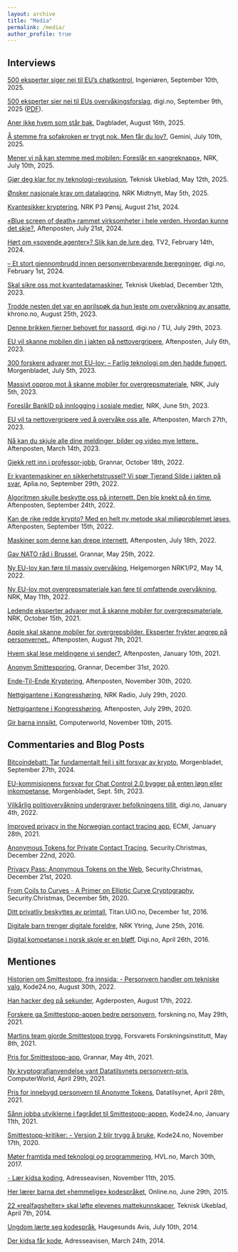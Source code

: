 ```yaml
---
layout: archive
title: "Media"
permalink: /media/
author_profile: true
---
```


## Interviews

[500 eksperter siger nej til EU’s chatkontrol](https://www.version2.dk/artikel/500-eksperter-siger-nej-til-eus-chatkontrol?1f4e2460cfb84ebe8cd48fb29bb9de08=niUGh2jqmBP-LHh_XCK85KrVAmi_euXJjOZid8GqZC4), Ingeniøren, September 10th, 2025.

[500 eksperter sier nei til EUs overvåkingsforslag](https://www.digi.no/artikler/intervju-500-eksperter-sier-nei-til-eus-overvakingsforslag/562187), digi.no, September 9th, 2025 ([PDF](http://tjerandsilde.no/files/open-letter-digi.pdf)).

[Aner ikke hvem som står bak](https://dinside.dagbladet.no/data/aner-ikke-hvem-som-star-bak/83448115), Dagbladet, August 16th, 2025.

[Å stemme fra sofakroken er trygt nok. Men får du lov?](https://gemini.no/2025/07/a-stemme-fra-sofakroken-er-trygt-nok-men-far-du-lov), Gemini, July 10th, 2025.

[Mener vi nå kan stemme med mobilen: Foreslår en «angreknapp»](https://www.nrk.no/buskerud/du-kan-ikke-stemme-med-mobilen-i-norge-_-eksperter-mener-de-har-losningen-pa-utfordringene-1.17484470), NRK, July 10th, 2025.

[Gjør deg klar for ny teknologi-revolusjon](https://www.tu.no/artikler/gjor-deg-klar-for-ny-teknologi-revolusjon/558552), Teknisk Ukeblad, May 12th, 2025.

[Ønsker nasjonale krav om datalagring](https://tv.nrk.no/serie/distriktsnyheter-midtnytt/sesong/202505/episode/DKTL98050525), NRK Midtnytt, May 5th, 2025.

[Kvantesikker kryptering](https://radio.nrk.no/serie/poensj/sesong/202408/MYNN16011924#t=1h6m10s), NRK P3 Pønsj, August 21st, 2024.

[«Blue screen of death» rammet virksomheter i hele verden. Hvordan kunne det skje?](https://www.aftenposten.no/verden/i/bmmdeB/blue-screen-of-death-rammet-virksomheter-i-hele-verden-hvordan-kunne-det-skje), Aftenposten, July 21st, 2024.

[Hørt om «sovende agenter»? Slik kan de lure deg](https://www.tv2.no/nyheter/utenriks/hort-om-sovende-agenter-slik-kan-de-lure-deg/16407544), TV2, February 14th, 2024.

[– Et stort gjennombrudd innen personvernbevarende beregninger](https://www.digi.no/artikler/et-stort-gjennombrudd-innen-personvernbevarende-beregninger/543127), digi.no, February 1st, 2024.

[Skal sikre oss mot kvantedatamaskiner](https://tjerandsilde.no/files/TU-2023-07.pdf), Teknisk Ukeblad, December 12th, 2023.

[Trodde nesten det var en aprilspøk da hun leste om overvåkning av ansatte](https://khrono.no/trodde-nesten-det-var-en-aprilspok-da-hun-leste-om-overvakning-av-ansatte/804519), khrono.no, August 25th, 2023.

[Denne brikken fjerner behovet for passord](https://www.digi.no/artikler/denne-brikken-fjerner-behovet-for-passord/534501?key=dEHlfzjo), digi.no / TU, July 29th, 2023.

[EU vil skanne mobilen din i jakten på nettovergripere](https://www.aftenposten.no/kultur/i/bgwX83/eu-vil-skanne-mobilen-din-i-jakten-paa-nettovergripere-naa-advarer-mer-enn-300-forskere-mot-forslaget), Aftenposten, July 6th, 2023.

[300 forskere advarer mot EU-lov: – Farlig teknologi om den hadde fungert](https://www.morgenbladet.no/aktuelt/2023/07/05/300-forskere-advarer-mot-eu-lov-farlig-teknologi-om-den-hadde-fungert/), Morgenbladet, July 5th, 2023.

[Massivt opprop mot å skanne mobiler for overgrepsmateriale](https://nrkbeta.no/2023/07/05/massivt-opprop-mot-a-skanne-mobiler-for-overgrepsmateriale/#comments-76619), NRK, July 5th, 2023.

[Foreslår BankID på innlogging i sosiale medier](https://www.nrk.no/norge/foreslar-bankid-pa-innlogging-i-sosiale-medier-1.16429728), NRK, June 5th, 2023.

[EU vil ta nettovergripere ved å overvåke oss alle](https://www.aftenposten.no/kultur/i/q1QK10/eu-vil-ta-nettovergripere-ved-aa-overvaake-oss-alle), Aftenposten, March 27th, 2023.

[Nå kan du skjule alle dine meldinger, bilder og video mye lettere.](https://www.aftenposten.no/kultur/i/xg56nR/naa-kan-du-skjule-alle-dine-meldinger-bilder-og-video-mye-lettere-rettsvesenet-er-bekymret), Aftenposten, March 14th, 2023.

[Gjekk rett inn i professor-jobb](https://grannar.no/2022/10/gjekk-rett-inn-i-professor-jobb), Grannar, October 18th, 2022.

[Er kvantemaskiner en sikkerhetstrussel? Vi spør Tjerand Silde i jakten på svar](https://www.aplia.no/blogg/er-kvantemaskiner-en-sikkerhetstrussel-vi-spor-tjerand-silde-i-jakten-pa-svar), Aplia.no, September 29th, 2022.

[Algoritmen skulle beskytte oss på internett. Den ble knekt på én time](https://www.aftenposten.no/kultur/i/rlLx7w/algoritmen-skulle-beskytte-oss-paa-internett-den-ble-knekt-paa-en-time), Aftenposten, September 24th, 2022.

[Kan de rike redde krypto? Med en helt ny metode skal miljøproblemet løses](https://www.aftenposten.no/kultur/i/XbwGJg/kan-de-rike-redde-krypto-med-en-helt-ny-metode-skal-miljoeproblemet-loeses), Aftenposten, September 15th, 2022.

[Maskiner som denne kan drepe internett](https://www.aftenposten.no/kultur/i/v5a7lp/maskiner-som-denne-kan-drepe-internett), Aftenposten, July 18th, 2022.

[Gav NATO råd i Brussel](https://grannar.no/2022/05/gav-nato-rad-i-brussel), Grannar, May 25th, 2022.

[Ny EU-lov kan føre til massiv overvåking](https://tv.nrk.no/serie/helgemorgen-tv/202205/DNRR62004122#t=4589s), Helgemorgen NRK1/P2, May 14, 2022.

[Ny EU-lov mot overgrepsmateriale kan føre til omfattende overvåkning](https://nrkbeta.no/2022/05/11/ny-eu-lov-mot-overgrepsmateriale-kan-fore-til-omfattende-overvakning), NRK, May 11th, 2022.

[Ledende eksperter advarer mot å skanne mobiler for overgrepsmateriale](https://nrkbeta.no/2021/10/15/ledende-eksperter-advarer-mot-a-skanne-mobiler-for-overgrepsmateriale), NRK, October 15th, 2021.

[Apple skal skanne mobiler for overgrepsbilder. Eksperter frykter angrep på personvernet.](https://www.aftenposten.no/kultur/i/g6PWRk/apple-skal-skanne-mobiler-for-overgrepsbilder-eksperter-frykter-angre), Aftenposten, August 7th, 2021.

[Hvem skal lese meldingene vi sender?](https://www.aftenposten.no/kultur/i/7KV4v9/hvem-skal-lese-meldingene-vi-sender-spoersmaalet-splitter-politikere-og), Aftenposten, January 10th, 2021.

[Anonym Smittesporing](https://grannar.no/2021/01/deltok-i-arbeid-med-smittesporingsapp), Grannar, December 31st, 2020.

[Ende-Til-Ende Kryptering](https://www.aftenposten.no/kultur/i/KyrJg5/ny-facebook-kryptering-bekymrer-politiet), Aftenposten, November 30th, 2020.

[Nettgigantene i Kongresshøring](https://radio.nrk.no/serie/distriktsprogram-troendelag/sesong/202007/DKTL02014420#t=1h29m40s), NRK Radio, July 29th, 2020.

[Nettgigantene i Kongresshøring](https://www.aftenposten.no/kultur/i/70EyQW/i-dag-maa-baade-apple-google-amazon-og-facebook-svare-for-seg-jeg-t), Aftenposten, July 29th, 2020.

[Gir barna innsikt](https://www.cw.no/artikkel/gir-barna-innsikt), Computerworld, November 10th, 2015.

## Commentaries and Blog Posts

[Bitcoindebatt: Tar fundamentalt feil i sitt forsvar av krypto](https://www.morgenbladet.no/ideer/debatt/2024/09/27/bitcoindebatt-tar-fundamentalt-feil-i-sitt-forsvar-av-krypto), Morgenbladet, September 27th, 2024.

[EU-kommisjonens forsvar for Chat Control 2.0 bygger på enten løgn eller inkompetanse](https://www.morgenbladet.no/ideer/kronikk/2023/09/05/eu-kommisjonens-forsvar-for-chat-control-20-bygger-pa-enten-logn-eller-inkompetanse), Morgenbladet, Sept. 5th, 2023.

[Vilkårlig politiovervåkning undergraver befolkningens tillit](https://www.digi.no/artikler/debatt-vilkarlig-politiovervakning-undergraver-befolkningens-tillit/516205), digi.no, January 4th, 2022.

[Improved privacy in the Norwegian contact tracing app](https://ecmiindmath.org/2021/01/28/improved-privacy-in-the-norwegian-contact-tracing-app), ECMI, January 28th, 2021.

[Anonymous Tokens for Private Contact Tracing](https://bekk-christmas.vercel.app/post/2020/22/anonymous-tokens-for-private-contact-tracing), Security.Christmas, December 22nd, 2020.

[Privacy Pass: Anonymous Tokens on the Web](https://bekk-christmas.vercel.app/post/2020/21/privacy-pass:-anonymous-tokens-on-the-web), Security.Christmas, December 21st, 2020.

[From Coils to Curves - A Primer on Elliptic Curve Cryptography](https://bekk-christmas.vercel.app/post/2020/5/from-coils-to-curves-a-primer-on-elliptic-curve-cryptography), Security.Christmas, December 5th, 2020.

[Ditt privatliv beskyttes av primtall](https://titan.uio.no/naturvitenskap-teknologi/2016/ditt-privatliv-beskyttes-av-primtall), Titan.UiO.no, December 1st, 2016.

[Digitale barn trenger digitale foreldre](https://www.nrk.no/ytring/digitale-barn-trenger-digitale-foreldre-1.13007819), NRK Ytring, June 25th, 2016.

[Digital kompetanse i norsk skole er en bløff](https://www.digi.no/artikler/digital-kompetanse-i-norsk-skole-er-en-bloff/348037), Digi.no, April 26th, 2016.

## Mentiones

[Historien om Smittestopp, fra innsida: - Personvern handler om tekniske valg](https://www.kode24.no/artikkel/historien-om-smittestopp-fra-innsida-personvern-handler-om-tekniske-valg/77012938), Kode24.no, August 30th, 2022.

[Han hacker deg på sekunder](https://www.agderposten.no/nyheter/i/kEW1vj/han-hacker-deg-paa-sekunder), Agderposten, August 17th, 2022.

[Forskere ga Smittestopp-appen bedre personvern](https://forskning.no/app-data-forsvarets-forskningsinstitutt/forskere-ga-smittestopp-appen-bedre-personvern/1865394), forskning.no, May 29th, 2021.

[Martins team gjorde Smittestopp trygg](https://www.ffi.no/aktuelt/nyheter/martins-team-gjorde-smittestopp-trygg), Forsvarets Forskningsinstitutt, May 8th, 2021.

[Pris for Smittestopp-app](https://grannar.no/2021/05/pris-for-smittestopp-app), Grannar, May 4th, 2021.

[Ny kryptografianvendelse vant Datatilsynets personvern-pris](https://www.cw.no/datatilsynet-personvern-priser-og-utmerkelser/ny-kryptografianvendelse-vant-datatilsynets-personvern-pris/431987), ComputerWorld, April 29th, 2021.

[Pris for innebygd personvern til Anonyme Tokens](https://www.datatilsynet.no/aktuelt/aktuelle-nyheter-2021/pris-for-innebygd-personvern-til-anonyme-tokens), Datatilsynet, April 28th, 2021.

[Sånn jobba utviklerne i fagrådet til Smittestopp-appen](https://www.kode24.no/koden-bak/sann-jobba-utviklerne-i-fagradet-til-smittestopp-appen/73254266), Kode24.no, January 11th, 2021.

[Smittestopp-kritiker: - Versjon 2 blir trygg å bruke](https://www.kode24.no/kodenytt/smittestopp-kritiker---versjon-2-blir-trygg-a-bruke/73072522), Kode24.no, November 17th, 2020.

[Møter framtida med teknologi og programmering](https://www.hvl.no/aktuelt/moter-framtida-med-teknologi-og-programmering), HVL.no, March 30th, 2017.

[- Lær kidsa koding](https://www.adressa.no/nyheter/i/EwrWBK/laer-kidsa-koding), Adresseavisen, November 11th, 2015.

[Her lærer barna det «hemmelige» kodespråket](https://www.online.no/trender/kidsakoder.jsp), Online.no, June 29th, 2015.

[22 «realfagshelter» skal løfte elevenes mattekunnskaper](https://www.tu.no/artikler/22-realfagshelter-skal-lofte-elevenes-mattekunnskaper/231597), Teknisk Ukeblad, April 7th, 2014.

[Ungdom lærte seg kodespråk](https://www.h-avis.no/etne/nyheter/siste-nytt/ungdom-larte-seg-kodesprak/s/2-2.921-1.8506076), Haugesunds Avis, July 10th, 2014.

[Der kidsa får kode](https://www.adressa.no/debatt/i/m1l14v/der-kidsa-far-kode), Adresseavisen, March 24th, 2014.
